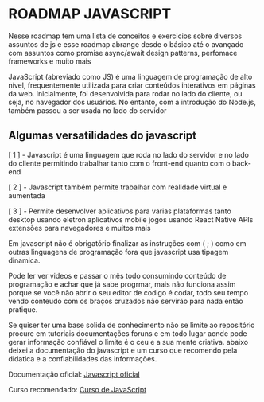 # ROADMAP JAVASCRIPT

Nesse roadmap tem uma lista de conceitos e exercicios sobre diversos assuntos de js e esse roadmap abrange desde o básico
até o avançado com assuntos como promise async/await design patterns, perfomace frameworks e muito mais 

JavaScript (abreviado como JS) é uma linguagem de programação de alto nível, frequentemente utilizada para criar 
conteúdos interativos em páginas da web. Inicialmente, foi desenvolvida para rodar no lado do cliente, ou seja, 
no navegador dos usuários. No entanto, com a introdução do Node.js, também passou a ser usada no lado do servidor

## Algumas versatilidades do javascript

[ 1 ] - Javascript é uma linguagem que roda no lado do servidor e no lado do cliente permitindo trabalhar tanto com
o front-end quanto com o back-end

[ 2 ] - Javascript também permite trabalhar com realidade virtual e aumentada

[ 3 ] - Permite desenvolver aplicativos para varias plataformas tanto desktop usando eletron aplicativos mobile jogos 
usando React Native APIs extensões para navegadores e muitos mais

Em javascript não é obrigatório finalizar as instruções com ( ; ) como em outras linguagens de 
programação fora que javascript usa tipagem dinamica.

Pode ler ver videos e passar o mês todo consumindo conteúdo de programação e achar que já sabe progrmar, mais não funciona 
assim porque se você não abrir o seu editor de codigo é codar, todo seu tempo vendo conteudo com os braços cruzados 
não servirão para nada então pratique.

Se quiser ter uma base solida de conhecimento não se limite ao repositório procure em tutoriais documentações foruns e em todo 
lugar aonde pode gerar informação confiável  o limite é o ceu e a sua mente criativa. abaixo deixei a documentação do javascript 
e um curso que recomendo pela didatica e a confiabilidades das informações.

Documentação oficial: [Javascript oficial](https://developer.mozilla.org/pt-BR/docs/Web/JavaScript)

Curso recomendado: [Curso de JavaScript](https://www.youtube.com/watch?v=1-w1RfGIov4&list=PLHz_AreHm4dlsK3Nr9GVvXCbpQyHQl1o1&ab_channel=CursoemV%C3%ADdeo)

